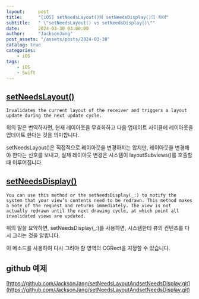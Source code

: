 ```yaml
---
layout:     post
title:      "[iOS] setNeedsLayout()와 setNeedsDisplay()의 차이"
subtitle:   " \"setNeedsLayout() vs setNeedsDisplay()\""
date:       2024-03-30 03:00:00
author:     "JacksonJang"
post_assets: "/assets/posts/2024-03-30"
catalog: true
categories:
    - iOS
tags:
    - iOS
    - Swift
---
```


## [setNeedsLayout()](https://developer.apple.com/documentation/uikit/uiview/1622601-setneedslayout)
```none
Invalidates the current layout of the receiver and triggers a layout update during the next update cycle.
```
위의 말은 번역하자면, 현재 레이아웃을 무효화하고 다음 업데이트 사이클에 레이아웃을 업데이트 한다는 것을 의미합니다.

setNeedsLayout()은 직접적으로 레이아웃을 변경하지는 않지만, 레이아웃을 변경해야 한다는 신호를 보내고, 실제 레이아웃 변경은 시스템이 layoutSubviews()를 호출할 때 이루어집니다.

## [setNeedsDisplay()](https://developer.apple.com/documentation/uikit/uiview/1622437-setneedsdisplay)
```none
You can use this method or the setNeedsDisplay(_:) to notify the system that your view’s contents need to be redrawn. This method makes a note of the request and returns immediately. The view is not actually redrawn until the next drawing cycle, at which point all invalidated views are updated.
```
위의 말을 요약하면, setNeedsDisplay(_:)를 사용하면, 시스템한테 뷰의 컨텐츠를 다시 그리는 것을 알립니다.

이 메소드를 사용하여 다시 그려야 할 영역의 CGRect을 지정할 수 있습니다.

## github 예제
[https://github.com/JacksonJang/setNeedsLayoutAndsetNeedsDisplay.git](https://github.com/JacksonJang/setNeedsLayoutAndsetNeedsDisplay.git)
